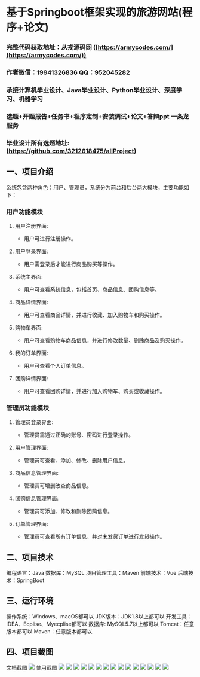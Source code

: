 基于Springboot框架实现的旅游网站(程序+论文)
=
###  完整代码获取地址：从戎源码网 ([https://armycodes.com/](https://armycodes.com/))
###  作者微信：19941326836  QQ：952045282 
###  承接计算机毕业设计、Java毕业设计、Python毕业设计、深度学习、机器学习
###  选题+开题报告+任务书+程序定制+安装调试+论文+答辩ppt 一条龙服务
###  毕业设计所有选题地址:(https://github.com/3212618475/allProject)


一、项目介绍
---
系统包含两种角色：用户、管理员，系统分为前台和后台两大模块，主要功能如下：
### 用户功能模块
1. 用户注册界面:
   - 用户可进行注册操作。

2. 用户登录界面:
   - 用户需登录后才能进行商品购买等操作。

3. 系统主界面:
   - 用户可查看系统信息，包括首页、商品信息、团购信息等。

4. 商品详情界面:
   - 用户可查看商品详情，并进行收藏、加入购物车和购买操作。

5. 购物车界面:
   - 用户可查看购物车商品信息，并进行修改数量、删除商品及购买操作。

6. 我的订单界面:
   - 用户可查看个人订单信息。

7. 团购详情界面:
   - 用户可查看团购详情，并进行加入购物车、购买或收藏操作。

### 管理员功能模块
1. 管理员登录界面:
   - 管理员需通过正确的账号、密码进行登录操作。

2. 用户管理界面:
   - 管理员可查看、添加、修改、删除用户信息。

3. 商品信息管理界面:
   - 管理员可增删改查商品信息。

4. 团购信息管理界面:
   - 管理员可添加、修改和删除团购信息。

5. 订单管理界面:
   - 管理员可查看所有订单信息，并对未发货订单进行发货操作。



二、项目技术
---
编程语言：Java
数据库：MySQL
项目管理工具：Maven
前端技术：Vue
后端技术：SpringBoot

三、运行环境
---
操作系统：Windows、macOS都可以
JDK版本：JDK1.8以上都可以
开发工具：IDEA、Ecplise、Myecplise都可以
数据库: MySQL5.7以上都可以
Tomcat：任意版本都可以
Maven：任意版本都可以

四、项目截图
---
文档截图
![](limage/1.png)
使用截图
![](image/1.png)
![](image/2.png)
![](image/3.png)
![](image/4.png)
![](image/5.png)
![](image/6.png)
![](image/7.png)
![](image/8.png)
![](image/9.png)
![](image/10.png)
![](image/11.png)
![](image/12.png)
![](image/13.png)
![](image/14.png)
![](image/15.png)
